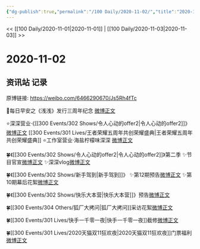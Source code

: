 ```yaml
---
{"dg-publish":true,"permalink":"/100 Daily/2020-11-02/","title":"2020-11-02","created":"2023-04-08T16:07:17.883+08:00","updated":"2023-04-08T16:08:35.673+08:00"}
---
```



<< [[100 Daily/2020-11-01\|2020-11-01]] | [[100 Daily/2020-11-03\|2020-11-03]] >>

# 2020-11-02

## 资讯站 记录

原博链接: https://weibo.com/6466290670/Js5Rh4fTc

🌄每日早安之《浅浅》发行三周年纪念
[微博正文](https://m.weibo.cn/6466290670/4566730883990149)

⭐深深营业·《[[300 Events/302 Shows/令人心动的offer2\|令人心动的offer2]]》[微博正文](https://m.weibo.cn/6466290670/4566823561073372)
[[300 Events/301 Lives/王者荣耀五周年共创荣耀盛典\|王者荣耀五周年共创荣耀盛典]]
⭐工作室营业·海盐柠檬味深深 [微博正文](https://m.weibo.cn/6466290670/4566864905378680)

🍀《[[300 Events/302 Shows/令人心动的offer2\|令人心动的offer2]]》第二季
✨节目官宣[微博正文](https://m.weibo.cn/6466290670/4566820545368044)
✨深深vlog[微博正文](https://m.weibo.cn/6466290670/4566838371681560)

🍀《[[300 Events/302 Shows/新手驾到\|新手驾到]]》
✨第12期预告[微博正文](https://m.weibo.cn/6466290670/4566893812258687)
✨第10期幕后花絮[微博正文](https://m.weibo.cn/6466290670/4566854842451217)

🍀《[[300 Events/302 Shows/快乐大本营\|快乐大本营]]》预告[微博正文](https://m.weibo.cn/6466290670/4566883117041063)

🍀[[300 Events/304 Others/狐厂大拷问\|狐厂大拷问]]采访花絮[微博正文](https://m.weibo.cn/6466290670/4566769987748494)

🍀[[300 Events/301 Lives/快手一千零一夜\|快手一千零一夜]]截修[微博正文](https://m.weibo.cn/6466290670/4566953852673667)

🍀[[300 Events/301 Lives/2020天猫双11狂欢夜\|2020天猫双11狂欢夜]]门票福利[微博正文](https://m.weibo.cn/6466290670/4566795858747070)
